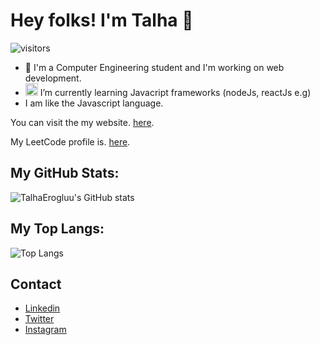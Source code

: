 # Hey folks! I'm Talha 👋

 ![visitors](https://visitor-badge.glitch.me/badge?page_id=tlhaeroglu.visitor-badge)
 
 
- 🔭 I'm a Computer Engineering student and I'm working on web development. 
- <img src="https://upload.wikimedia.org/wikipedia/commons/thumb/9/99/Unofficial_JavaScript_logo_2.svg/2048px-Unofficial_JavaScript_logo_2.svg.png" width="20" height="20">  I’m currently learning Javacript frameworks (nodeJs, reactJs e.g) 
- I am like the Javascript language.


You can visit the my website. [here](https://talhaeroglu.com).

My LeetCode profile is. [here](https://leetcode.com/talhace/).


## My GitHub Stats:

![TalhaErogluu's GitHub stats](https://github-readme-stats.vercel.app/api?username=tlhaeroglu&show_icons=true&theme=radical)

## My Top Langs:


![Top Langs](https://github-readme-stats.vercel.app/api/top-langs/?username=tlhaeroglu&layout=compact&reset=1)



## Contact

- [Linkedin](https://www.linkedin.com/in/tlhaeroglu/)
- [Twitter](https://twitter.com/tlhaeroglu)
- [Instagram](https://www.instagram.com/tlhaeroglu/)
